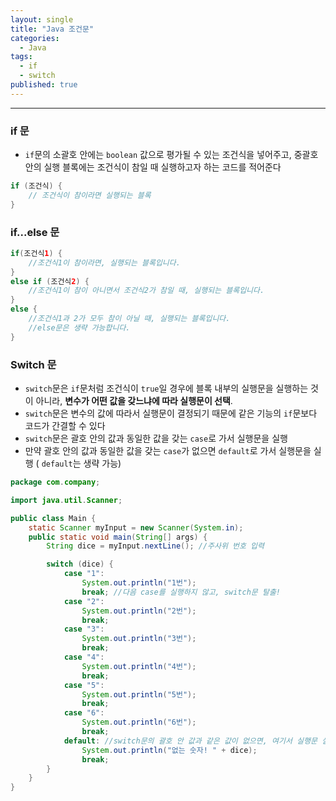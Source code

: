 ```yaml
---
layout: single
title: "Java 조건문"
categories:
  - Java
tags:
  - if
  - switch
published: true
---
```

----

### if 문
- `if`문의 소괄호 안에는 `boolean` 값으로 평가될 수 있는 조건식을 넣어주고, 중괄호 안의 실행 블록에는 조건식이 참일 때 실행하고자 하는 코드를 적어준다

```java
if (조건식) {
	// 조건식이 참이라면 실행되는 블록
}
```

### if...else 문

```java
if(조건식1) {
	//조건식1이 참이라면, 실행되는 블록입니다.		
} 
else if (조건식2) {
	//조건식1이 참이 아니면서 조건식2가 참일 때, 실행되는 블록입니다.
} 
else {
	//조건식1과 2가 모두 참이 아닐 때, 실행되는 블록입니다.
	//else문은 생략 가능합니다.
}
```

### Switch 문
- `switch`문은 `if`문처럼 조건식이 `true`일 경우에 블록 내부의 실행문을 실행하는 것이 아니라, **변수가 어떤 값을 갖느냐에 따라 실행문이 선택**.
-  `switch`문은 변수의 값에 따라서 실행문이 결정되기 때문에 같은 기능의 `if`문보다 코드가 간결할 수 있다
- `switch`문은 괄호 안의 값과 동일한 값을 갖는 `case`로 가서 실행문을 실행
- 만약 괄호 안의 값과 동일한 값을 갖는 `case`가 없으면 `default`로 가서 실행문을 실행 ( `default`는 생략 가능)

```java
package com.company;

import java.util.Scanner;

public class Main {
    static Scanner myInput = new Scanner(System.in);
    public static void main(String[] args) {
        String dice = myInput.nextLine(); //주사위 번호 입력

        switch (dice) {
            case "1":
                System.out.println("1번");
                break; //다음 case를 실행하지 않고, switch문 탈출!
            case "2":
                System.out.println("2번");
                break;
            case "3":
                System.out.println("3번");
                break;
            case "4":
                System.out.println("4번");
                break;
            case "5":
                System.out.println("5번");
                break;
            case "6":
                System.out.println("6번");
                break;
            default: //switch문의 괄호 안 값과 같은 값이 없으면, 여기서 실행문 실행
                System.out.println("없는 숫자! " + dice);
                break;
        }
    }
}
```

